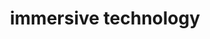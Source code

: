 ---
title: "immersive technology"
id: tag.id
permalink: "/tags/immersive%20technology"
videos: [936]
---
